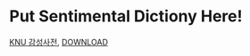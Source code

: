 # Put Sentimental Dictiony Here!

[KNU 감성사전](http://dilab.kunsan.ac.kr/knusl.html), [DOWNLOAD](https://github.com/park1200656/KnuSentiLex)  
